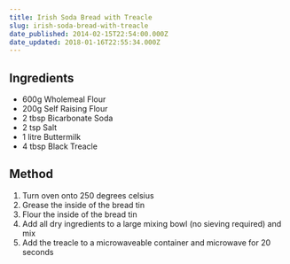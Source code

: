 ```yaml
---
title: Irish Soda Bread with Treacle
slug: irish-soda-bread-with-treacle
date_published: 2014-02-15T22:54:00.000Z
date_updated: 2018-01-16T22:55:34.000Z
---
```


## Ingredients

- 600g Wholemeal Flour
- 200g Self Raising Flour
- 2 tbsp Bicarbonate Soda
- 2 tsp Salt
- 1 litre Buttermilk
- 4 tbsp Black Treacle

## Method

1. Turn oven onto 250 degrees celsius
2. Grease the inside of the bread tin
3. Flour the inside of the bread tin
4. Add all dry ingredients to a large mixing bowl (no sieving required) and mix
5. Add the treacle to a microwaveable container and microwave for 20 seconds
